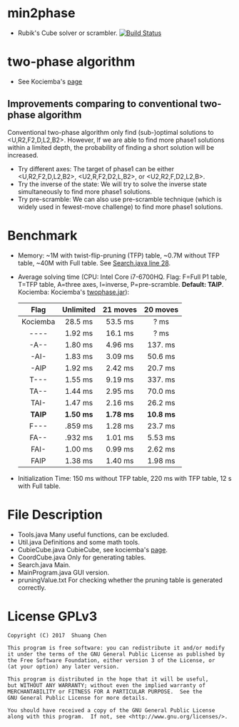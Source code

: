 # min2phase
- Rubik's Cube solver or scrambler. [![Build Status](https://travis-ci.org/cs0x7f/min2phase.svg?branch=master)](https://travis-ci.org/cs0x7f/min2phase)



# two-phase algorithm
- See Kociemba's [page](http://kociemba.org/cube.htm)

## Improvements comparing to conventional two-phase algorithm
Conventional two-phase algorithm only find (sub-)optimal solutions to &lt;U,R2,F2,D,L2,B2&gt;. However, If we are able to find more phase1 solutions within a limited depth, the probability of finding a short solution will be increased. 
- Try different axes: The target of phase1 can be either &lt;U,R2,F2,D,L2,B2&gt;, &lt;U2,R,F2,D2,L,B2&gt;, or &lt;U2,R2,F,D2,L2,B&gt;.
- Try the inverse of the state: We will try to solve the inverse state simultaneously to find more phase1 solutions. 
- Try pre-scramble: We can also use pre-scramble technique (which is widely used in fewest-move challenge) to find more phase1 solutions.

# Benchmark
- Memory: ~1M with twist-flip-pruning (TFP) table, ~0.7M without TFP table, ~40M with Full table. See [Search.java line 28](https://github.com/cs0x7f/min2phase/blob/master/Search.java#L28).
- Average solving time (CPU: Intel Core i7-6700HQ. Flag: F=Full P1 table, T=TFP table, A=three axes, I=inverse, P=pre-scramble. **Default: TAIP**. Kociemba: Kociemba's [twophase.jar](http://kociemba.org/downloads/twophase.jar)): 

    |   Flag   | Unlimited | 21 moves | 20 moves |
    |:--------:|:---------:|:--------:|:--------:|
    | Kociemba |  28.5 ms  | 53.5 ms  |    ? ms  |
    |   ----   |  1.92 ms  | 16.1 ms  |    ? ms  |
    |   -A--   |  1.80 ms  | 4.96 ms  | 137. ms  |
    |   -AI-   |  1.83 ms  | 3.09 ms  | 50.6 ms  |
    |   -AIP   |  1.92 ms  | 2.42 ms  | 20.7 ms  |
    |   T---   |  1.55 ms  | 9.19 ms  | 337. ms  |
    |   TA--   |  1.44 ms  | 2.95 ms  | 70.0 ms  |
    |   TAI-   |  1.47 ms  | 2.16 ms  | 26.2 ms  |
    | **TAIP** |**1.50 ms**|**1.78 ms**|**10.8 ms**|
    |   F---   |  .859 ms  | 1.28 ms  | 23.7 ms  |
    |   FA--   |  .932 ms  | 1.01 ms  | 5.53 ms  |
    |   FAI-   |  1.00 ms  | 0.99 ms  | 2.62 ms  |
    |   FAIP   |  1.38 ms  | 1.40 ms  | 1.98 ms  |

- Initialization Time: 150 ms without TFP table, 220 ms with TFP table, 12 s with Full table.

# File Description
- Tools.java Many useful functions, can be excluded.
- Util.java  Definitions and some math tools.
- CubieCube.java  CubieCube, see kociemba's [page](http://kociemba.org/math/cubielevel.htm).
- CoordCube.java  Only for generating tables.
- Search.java  Main.
- MainProgram.java  GUI version.
- pruningValue.txt  For checking whether the pruning table is generated correctly.

# License GPLv3

    Copyright (C) 2017  Shuang Chen

    This program is free software: you can redistribute it and/or modify
    it under the terms of the GNU General Public License as published by
    the Free Software Foundation, either version 3 of the License, or
    (at your option) any later version.

    This program is distributed in the hope that it will be useful,
    but WITHOUT ANY WARRANTY; without even the implied warranty of
    MERCHANTABILITY or FITNESS FOR A PARTICULAR PURPOSE.  See the
    GNU General Public License for more details.

    You should have received a copy of the GNU General Public License
    along with this program.  If not, see <http://www.gnu.org/licenses/>.

